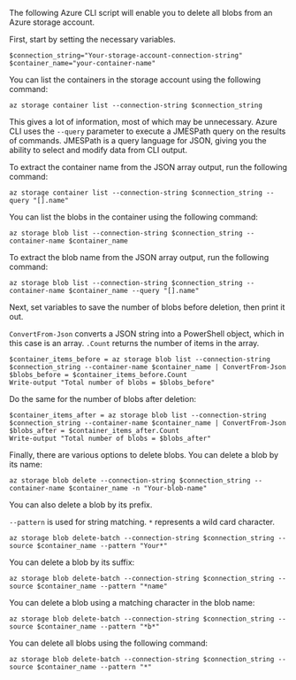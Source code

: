 The following Azure CLI script will enable you to delete all blobs from an Azure storage account.

First, start by setting the necessary variables.

```
$connection_string="Your-storage-account-connection-string"
$container_name="your-container-name"
```

You can list the containers in the storage account using the following command:

```
az storage container list --connection-string $connection_string
```

This gives a lot of information, most of which may be unnecessary. Azure CLI uses the `--query` parameter to execute a JMESPath query on the results of commands. JMESPath is a query language for JSON, giving you the ability to select and modify data from CLI output. 

To extract the container name from the JSON array output, run the following command:

```
az storage container list --connection-string $connection_string --query "[].name"
```

You can list the blobs in the container using the following command:

```
az storage blob list --connection-string $connection_string --container-name $container_name
```

To extract the blob name from the JSON array output, run the following command:

```
az storage blob list --connection-string $connection_string --container-name $container_name --query "[].name"
```

Next, set variables to save the number of blobs before deletion, then print it out. 

`ConvertFrom-Json` converts a JSON string into a PowerShell object, which in this case is an array. `.Count` returns the number of items in the array. 

```
$container_items_before = az storage blob list --connection-string $connection_string --container-name $container_name | ConvertFrom-Json
$blobs_before = $container_items_before.Count
Write-output "Total number of blobs = $blobs_before"
```

Do the same for the number of blobs after deletion:

```
$container_items_after = az storage blob list --connection-string $connection_string --container-name $container_name | ConvertFrom-Json
$blobs_after = $container_items_after.Count
Write-output "Total number of blobs = $blobs_after"
```

Finally, there are various options to delete blobs. You can delete a blob by its name:

```
az storage blob delete --connection-string $connection_string --container-name $container_name -n "Your-blob-name"
```

You can also delete a blob by its prefix.

`--pattern` is used for string matching. `*` represents a wild card character. 

```
az storage blob delete-batch --connection-string $connection_string --source $container_name --pattern "Your*"
```

You can delete a blob by its suffix:

```
az storage blob delete-batch --connection-string $connection_string --source $container_name --pattern "*name"
```

You can delete a blob using a matching character in the blob name:

```
az storage blob delete-batch --connection-string $connection_string --source $container_name --pattern "*b*"
```

You can delete all blobs using the following command:

```
az storage blob delete-batch --connection-string $connection_string --source $container_name --pattern "*"
```